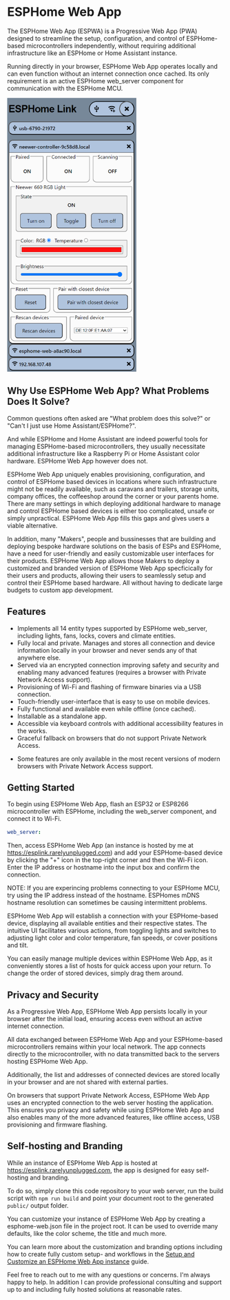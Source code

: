 # ESPHome Web App
The ESPHome Web App (ESPWA) is a Progressive Web App (PWA) designed to streamline the setup, configuration, and control of ESPHome-based microcontrollers independently, without requiring additional infrastructure like an ESPHome or Home Assistant instance.

Running directly in your browser, ESPHome Web App operates locally and can even function without an internet connection once cached. Its only requirement is an active ESPHome web_server component for communication with the ESPHome MCU.

<img src="images/esphome-web-app.png" width="300" alt="ESPHome Web App" />

## Why Use ESPHome Web App? What Problems Does It Solve?
Common questions often asked are "What problem does this solve?" or "Can't I just use Home
Assistant/ESPHome?".

And while ESPHome and Home Assistant are indeed powerful tools for managing ESPHome-based microcontrollers, they usually necessitate additional infrastructure like a Raspberry Pi or Home Assistant color hardware. ESPHome Web App however does not.

ESPHome Web App uniquely enables provisioning, configuration, and control of ESPHome based devices in locations where such infrastructure might not be readily available, such as caravans and trailers, storage units, company offices, the coffeeshop around the corner or your parents home. There are many settings in which deploying additional hardware to manage and control ESPHome based devices is either too complicated, unsafe or simply unpractical. ESPHome Web App fills this gaps and gives users a viable alternative.

In addition, many "Makers", people and bussinesses that are building and deploying bespoke hardware solutions on the basis of ESPs and ESPHome, have a need for user-friendly and easily customizable user interfaces for their products. ESPHome Web App allows those Makers to deploy a customized and branded version of ESPHome Web App specficically for their users and products, allowing their users to seamlessly setup and control their ESPHome based hardware. All without having to dedicate large budgets to custom app development.

## Features
- Implements all 14 entity types supported by ESPHome web_server, including lights, fans, locks, covers and climate entities.
- Fully local and private. Manages and stores all connection and device information locally
  in your browser and never sends any of that anywhere else.
- Served via an encrypted connection improving safety and security and enabling
  many advanced features (requires a browser with Private Network Access support).
- Provisioning of Wi-Fi and flashing of firmware binaries via a USB connection.
- Touch-friendly user-interface that is easy to use on mobile devices.
- Fully functional and available even while offline (once cached).
- Installable as a standalone app.
- Accessible via keyboard controls with additional accessibility features in the
  works.
- Graceful fallback on browsers that do not support Private Network Access.

* Some features are only available in the most recent versions of modern browsers with Private Network Access support.

## Getting Started
To begin using ESPHome Web App, flash an ESP32 or ESP8266 microcontroller with ESPHome, including the web_server component, and connect it to Wi-Fi.

```yaml
web_server:
```

Then, access ESPHome Web App (an instance is hosted by me at https://esplink.rarelyunplugged.com) and add your ESPHome-based device by clicking the "+" icon in the top-right corner and then the Wi-Fi icon. Enter the IP address or hostname into the input box and confirm the connection.

NOTE: If you are experincing problems connecting to your ESPHome MCU, try using
the IP address instead of the hostname. ESPHomes mDNS hostname resolution can
sometimes be causing intermittent problems.

ESPHome Web App will establish a connection with your ESPHome-based device, displaying all available entities and their respective states. The intuitive UI facilitates various actions, from toggling lights and switches to adjusting light color and color temperature, fan speeds, or cover positions and tilt.

You can easily manage multiple devices within ESPHome Web App, as it
conveniently stores a list of hosts for quick access upon your return. To change
the order of stored devices, simply drag them around.

## Privacy and Security
As a Progressive Web App, ESPHome Web App persists locally in your browser after the initial load, ensuring access even without an active internet connection.

All data exchanged between ESPHome Web App and your ESPHome-based
microcontrollers remains within your local network. The app connects directly to the microcontroller, with no data transmitted back to the servers hosting ESPHome Web App. 

Additionally, the list and addresses of connected devices are stored locally in your browser and are not shared with external parties.

On browsers that support Private Network Access, ESPHome Web App uses an
encrypted connection to the web server hosting the application. This ensures you
privacy and safety while using ESPHome Web App and also enables many of the more
advanced features, like offline access, USB provisioning and firmware flashing.

## Self-hosting and Branding
While an instance of ESPHome Web App is hosted at https://esplink.rarelyunplugged.com, the app is designed for easy self-hosting and branding.

To do so, simply clone this code repository to your web server, run the build
script with `npm run build` and point your document root to the generated `public/`
output folder.

You can customize your instance of ESPHome Web App by creating a esphome-web.json file in the project root. It can be used to override many defaults, like the color scheme, the title and much more.

You can learn more about the customization and branding options including how to
create fully custom setup- and workflows in the [Setup and Customize an ESPHome Web App instance](https://www.rarelyunplugged.com/posts/setup-and-customize-a-esphome-web-app-instance/) guide.

Feel free to reach out to me with any questions or concerns. I'm always happy to help. In addition I can provide professional consulting and support up to and including fully hosted solutions at reasonable rates.
